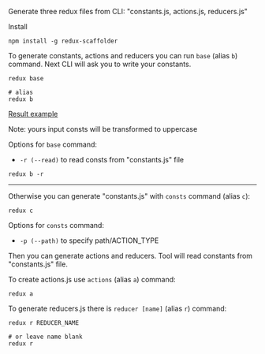Generate three redux files from CLI: "constants.js, actions.js, reducers.js"

Install 

```
npm install -g redux-scaffolder
```

To generate constants, actions and reducers you can run `base` (alias `b`) command. Next CLI will ask you to write your constants.
```
redux base 

# alias 
redux b
```
[Result example](https://github.com/shapkarin/redux-scaffolder/tree/master/example)

Note: yours input consts will be transformed to uppercase

Options for `base` command:
- `-r (--read)` to read consts from "constants.js" file
```
redux b -r
```
___

Otherwise you can generate "constants.js" with `consts` command (alias `c`):
```
redux c
```

Options for `consts` command:
- `-p (--path)` to specify path/ACTION_TYPE

Then you can generate actions and reducers.
Tool will read constants from "constants.js" file.

To create actions.js use `actions` (alias `a`) command:
```
redux a
```

To generate reducers.js there is `reducer [name]` (alias `r`) command:
```
redux r REDUCER_NAME

# or leave name blank
redux r
```

